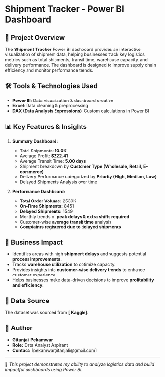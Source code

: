 # Shipment Tracker - Power BI Dashboard

## 📌 Project Overview
The **Shipment Tracker** Power BI dashboard provides an interactive visualization of shipment data, helping businesses track key logistics metrics such as total shipments, transit time, warehouse capacity, and delivery performance. The dashboard is designed to improve supply chain efficiency and monitor performance trends.

## 🛠️ Tools & Technologies Used
- **Power BI**: Data visualization & dashboard creation
- **Excel**: Data cleaning & preprocessing
- **DAX (Data Analysis Expressions)**: Custom calculations in Power BI

## 📊 Key Features & Insights
1. **Summary Dashboard:**
   - Total Shipments: **10.0K**
   - Average Profit: **$222.41**
   - Average Transit Time: **5.00 days**
   - Shipment breakdown by **Customer Type (Wholesale, Retail, E-commerce)**
   - Delivery Performance categorized by **Priority (High, Medium, Low)**
   - Delayed Shipments Analysis over time
   
2. **Performance Dashboard:**
   - **Total Order Volume:** 2539K
   - **On-Time Shipments:** 8451
   - **Delayed Shipments:** 1549
   - Monthly trends of **peak delays & extra shifts required**
   - Customer-wise **average transit time** analysis
   - **Complaints registered due to delayed shipments**

## 🎯 Business Impact
- Identifies areas with high **shipment delays** and suggests potential **process improvements**.
- Tracks **warehouse utilization** to optimize capacity.
- Provides insights into **customer-wise delivery trends** to enhance customer experience.
- Helps businesses make data-driven decisions to improve **profitability and efficiency**.

## 📂 Data Source
The dataset was sourced from **[ Kaggle]**.

## 📝 Author
- **Gitanjali Pekamwar**
- **Role:** Data Analyst Aspirant
- **Contact:** [pekamwargitanjali@gmail.com]

---

🔹 *This project demonstrates my ability to analyze logistics data and build impactful dashboards using Power BI.*
